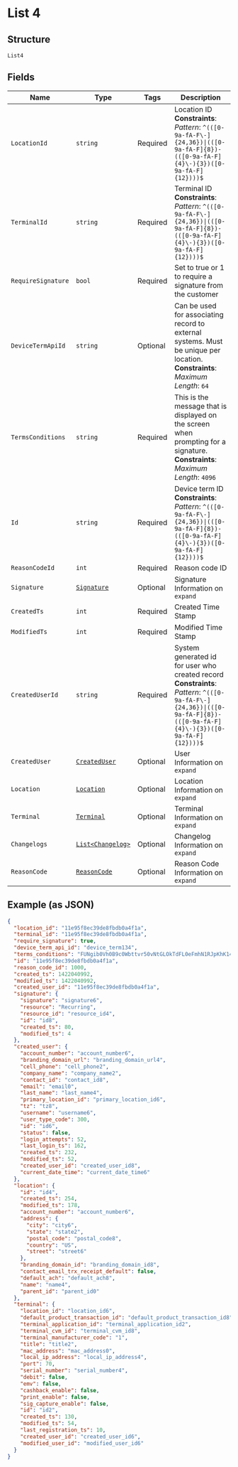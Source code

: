 
# List 4

## Structure

`List4`

## Fields

| Name | Type | Tags | Description |
|  --- | --- | --- | --- |
| `LocationId` | `string` | Required | Location ID<br>**Constraints**: *Pattern*: `^(([0-9a-fA-F\-]{24,36})\|(([0-9a-fA-F]{8})-(([0-9a-fA-F]{4}\-){3})([0-9a-fA-F]{12})))$` |
| `TerminalId` | `string` | Required | Terminal ID<br>**Constraints**: *Pattern*: `^(([0-9a-fA-F\-]{24,36})\|(([0-9a-fA-F]{8})-(([0-9a-fA-F]{4}\-){3})([0-9a-fA-F]{12})))$` |
| `RequireSignature` | `bool` | Required | Set to true or 1 to require a signature from the customer |
| `DeviceTermApiId` | `string` | Optional | Can be used for associating record to external systems. Must be unique per location.<br>**Constraints**: *Maximum Length*: `64` |
| `TermsConditions` | `string` | Required | This is the message that is displayed on the screen when prompting for a signature.<br>**Constraints**: *Maximum Length*: `4096` |
| `Id` | `string` | Required | Device term ID<br>**Constraints**: *Pattern*: `^(([0-9a-fA-F\-]{24,36})\|(([0-9a-fA-F]{8})-(([0-9a-fA-F]{4}\-){3})([0-9a-fA-F]{12})))$` |
| `ReasonCodeId` | `int` | Required | Reason code ID |
| `Signature` | [`Signature`](../../doc/models/signature.md) | Optional | Signature Information on `expand` |
| `CreatedTs` | `int` | Required | Created Time Stamp |
| `ModifiedTs` | `int` | Required | Modified Time Stamp |
| `CreatedUserId` | `string` | Required | System generated id for user who created record<br>**Constraints**: *Pattern*: `^(([0-9a-fA-F\-]{24,36})\|(([0-9a-fA-F]{8})-(([0-9a-fA-F]{4}\-){3})([0-9a-fA-F]{12})))$` |
| `CreatedUser` | [`CreatedUser`](../../doc/models/created-user.md) | Optional | User Information on `expand` |
| `Location` | [`Location`](../../doc/models/location.md) | Optional | Location Information on `expand` |
| `Terminal` | [`Terminal`](../../doc/models/terminal.md) | Optional | Terminal Information on `expand` |
| `Changelogs` | [`List<Changelog>`](../../doc/models/changelog.md) | Optional | Changelog Information on `expand` |
| `ReasonCode` | [`ReasonCode`](../../doc/models/reason-code.md) | Optional | Reason Code Information on `expand` |

## Example (as JSON)

```json
{
  "location_id": "11e95f8ec39de8fbdb0a4f1a",
  "terminal_id": "11e95f8ec39de8fbdb0a4f1a",
  "require_signature": true,
  "device_term_api_id": "device_term134",
  "terms_conditions": "FUNgib0Vh0B9c0Wbttvr50vNtGLOkTdFL0eFmhN1RJpKhK14IENeDa8irp2dEk9thEcVHvVEyriQeZLs5NjNsCzqNj9JDA4RSJwK647IFtYjrNPN1nBb9bw6hoQ71oT5kpsiXGt8HcqBFVBVeDA7psIzKAyDveAw2o1hfjipkOtXrPgWun0rYwyyFuvqkT1egQYKfYDj",
  "id": "11e95f8ec39de8fbdb0a4f1a",
  "reason_code_id": 1000,
  "created_ts": 1422040992,
  "modified_ts": 1422040992,
  "created_user_id": "11e95f8ec39de8fbdb0a4f1a",
  "signature": {
    "signature": "signature6",
    "resource": "Recurring",
    "resource_id": "resource_id4",
    "id": "id8",
    "created_ts": 80,
    "modified_ts": 4
  },
  "created_user": {
    "account_number": "account_number6",
    "branding_domain_url": "branding_domain_url4",
    "cell_phone": "cell_phone2",
    "company_name": "company_name2",
    "contact_id": "contact_id8",
    "email": "email0",
    "last_name": "last_name4",
    "primary_location_id": "primary_location_id6",
    "tz": "tz8",
    "username": "username6",
    "user_type_code": 300,
    "id": "id6",
    "status": false,
    "login_attempts": 52,
    "last_login_ts": 162,
    "created_ts": 232,
    "modified_ts": 52,
    "created_user_id": "created_user_id8",
    "current_date_time": "current_date_time6"
  },
  "location": {
    "id": "id4",
    "created_ts": 254,
    "modified_ts": 178,
    "account_number": "account_number6",
    "address": {
      "city": "city6",
      "state": "state2",
      "postal_code": "postal_code8",
      "country": "US",
      "street": "street6"
    },
    "branding_domain_id": "branding_domain_id8",
    "contact_email_trx_receipt_default": false,
    "default_ach": "default_ach8",
    "name": "name4",
    "parent_id": "parent_id0"
  },
  "terminal": {
    "location_id": "location_id6",
    "default_product_transaction_id": "default_product_transaction_id8",
    "terminal_application_id": "terminal_application_id2",
    "terminal_cvm_id": "terminal_cvm_id8",
    "terminal_manufacturer_code": "1",
    "title": "title2",
    "mac_address": "mac_address0",
    "local_ip_address": "local_ip_address4",
    "port": 70,
    "serial_number": "serial_number4",
    "debit": false,
    "emv": false,
    "cashback_enable": false,
    "print_enable": false,
    "sig_capture_enable": false,
    "id": "id2",
    "created_ts": 130,
    "modified_ts": 54,
    "last_registration_ts": 10,
    "created_user_id": "created_user_id6",
    "modified_user_id": "modified_user_id6"
  }
}
```

